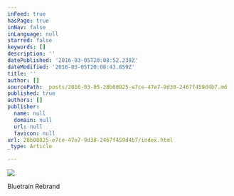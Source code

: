 ```yaml
---
inFeed: true
hasPage: true
inNav: false
inLanguage: null
starred: false
keywords: []
description: ''
datePublished: '2016-03-05T20:08:52.238Z'
dateModified: '2016-03-05T20:08:43.859Z'
title: ''
author: []
sourcePath: _posts/2016-03-05-28b08025-e7ce-47e7-9d38-2467f459d4b7.md
published: true
authors: []
publisher:
  name: null
  domain: null
  url: null
  favicon: null
url: 28b08025-e7ce-47e7-9d38-2467f459d4b7/index.html
_type: Article

---
```

![](https://the-grid-user-content.s3-us-west-2.amazonaws.com/6f64c34c-53f3-4c45-bfed-a52da71727a7.jpg)

Bluetrain Rebrand